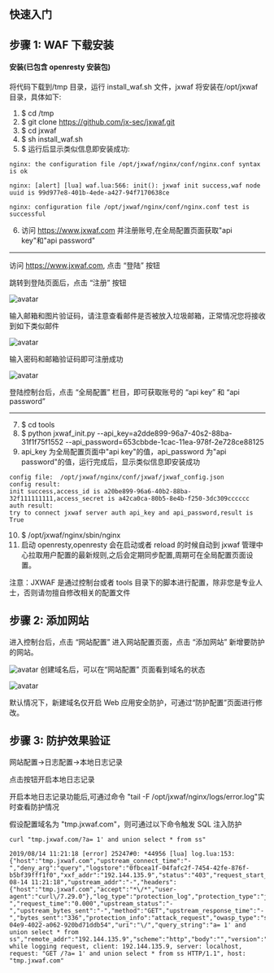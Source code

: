 ## 快速入门

## 步骤 1: WAF 下载安装

#### 安装(已包含 openresty 安装包)

将代码下载到/tmp 目录，运行 install_waf.sh 文件，jxwaf 将安装在/opt/jxwaf 目录，具体如下:

1.  \$ cd /tmp
2.  \$ git clone https://github.com/jx-sec/jxwaf.git
3.  \$ cd jxwaf
4.  \$ sh install_waf.sh
5.  \$ 运行后显示类似信息即安装成功:

```
nginx: the configuration file /opt/jxwaf/nginx/conf/nginx.conf syntax is ok

nginx: [alert] [lua] waf.lua:566: init(): jxwaf init success,waf node uuid is 99d977e8-401b-4ede-a427-94f7170638ce

nginx: configuration file /opt/jxwaf/nginx/conf/nginx.conf test is successful
```

6.  访问 https://www.jxwaf.com 并注册账号,在全局配置页面获取"api key"和"api password"

---

访问 https://www.jxwaf.com, 点击 “登陆” 按钮

跳转到登陆页面后，点击 “注册” 按钮

![avatar](/images/1.png)

输入邮箱和图片验证码，请注意查看邮件是否被放入垃圾邮箱，正常情况您将接收到如下类似邮件

![avatar](/images/2.png)

输入密码和邮箱验证码即可注册成功

![avatar](/images/3.png)

登陆控制台后，点击 “全局配置” 栏目，即可获取账号的 “api key” 和 “api password”

---

7.  \$ cd tools
8.  \$ python jxwaf_init.py --api_key=a2dde899-96a7-40s2-88ba-31f1f75f1552 --api_password=653cbbde-1cac-11ea-978f-2e728ce88125
9.  api_key 为全局配置页面中"api key"的值，api_password 为"api password"的值，运行完成后，显示类似信息即安装成功

```
config file:  /opt/jxwaf/nginx/conf/jxwaf/jxwaf_config.json
config result:
init success,access_id is a20be899-96a6-40b2-88ba-32f111111111,access_secret is a42ca0ca-80b5-8e4b-f250-3dc309cccccc
auth result:
try to connect jxwaf server auth api_key and api_password,result is True
```

10. \$ /opt/jxwaf/nginx/sbin/nginx
11. 启动 openresty,openresty 会在启动或者 reload 的时候自动到 jxwaf 管理中心拉取用户配置的最新规则,之后会定期同步配置,周期可在全局配置页面设置。

注意：JXWAF 是通过控制台或者 tools 目录下的脚本进行配置，除非您是专业人士，否则请勿擅自修改相关的配置文件

## 步骤 2: 添加网站

进入控制台后，点击 “网站配置” 进入网站配置页面，点击 “添加网站” 新增要防护的网站。

![avatar](/images/4.png)
创建域名后，可以在“网站配置” 页面看到域名的状态

![avatar](/images/5.png)

默认情况下，新建域名仅开启 Web 应用安全防护，可通过“防护配置”页面进行修改。

## 步骤 3: 防护效果验证

网站配置->日志配置->本地日志记录

点击按钮开启本地日志记录

开启本地日志记录功能后,可通过命令
"tail -F /opt/jxwaf/nginx/logs/error.log"实时查看防护情况

假设配置域名为 "tmp.jxwaf.com"，则可通过以下命令触发 SQL 注入防护

```
curl "tmp.jxwaf.com/?a= 1' and union select * from ss"
```

```
2019/08/14 11:21:18 [error] 25247#0: *44956 [lua] log.lua:153: {"host":"tmp.jxwaf.com","upstream_connect_time":"-","deny_arg":"query","logstore":"0fbcea1f-04fafc2f-7454-42fe-876f-b5bf39fff1f0","xxf_addr":"192.144.135.9","status":"403","request_start_time":"2019-08-14 11:21:18","upstream_addr":"-","headers":{"host":"tmp.jxwaf.com","accept":"*\/*","user-agent":"curl\/7.29.0"},"log_type":"protection_log","protection_type":"jxcheck_protection","upstream_bytes_received":"-","request_time":"0.000","upstream_status":"-","upstream_bytes_sent":"-","method":"GET","upstream_response_time":"-","bytes_sent":"336","protection_info":"attack_request","owasp_type":"sql","uuid":"022d7fb3-04e9-4022-a062-920bd71ddb54","uri":"\/","query_string":"a= 1' and union select * from ss","remote_addr":"192.144.135.9","scheme":"http","body":"","version":"1.1"} while logging request, client: 192.144.135.9, server: localhost, request: "GET /?a= 1' and union select * from ss HTTP/1.1", host: "tmp.jxwaf.com"
```
